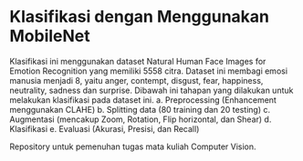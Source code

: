 # Klasifikasi dengan Menggunakan MobileNet
Klasifikasi ini menggunakan dataset Natural Human Face Images for Emotion Recognition yang memiliki 5558 citra. Dataset ini membagi emosi manusia menjadi 8, yaitu anger, contempt, disgust, fear, happiness, neutrality, sadness dan surprise. Dibawah ini tahapan yang dilakukan untuk melakukan klasifikasi pada dataset ini.
a. Preprocessing (Enhancement menggunakan CLAHE)
b. Splitting data (80 training dan 20 testing)
c. Augmentasi (mencakup Zoom, Rotation, Flip horizontal, dan Shear)
d. Klasifikasi
e. Evaluasi (Akurasi, Presisi, dan Recall)

Repository untuk pemenuhan tugas mata kuliah Computer Vision.
